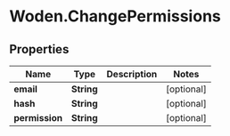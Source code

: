 # Woden.ChangePermissions

## Properties
Name | Type | Description | Notes
------------ | ------------- | ------------- | -------------
**email** | **String** |  | [optional] 
**hash** | **String** |  | [optional] 
**permission** | **String** |  | [optional] 


